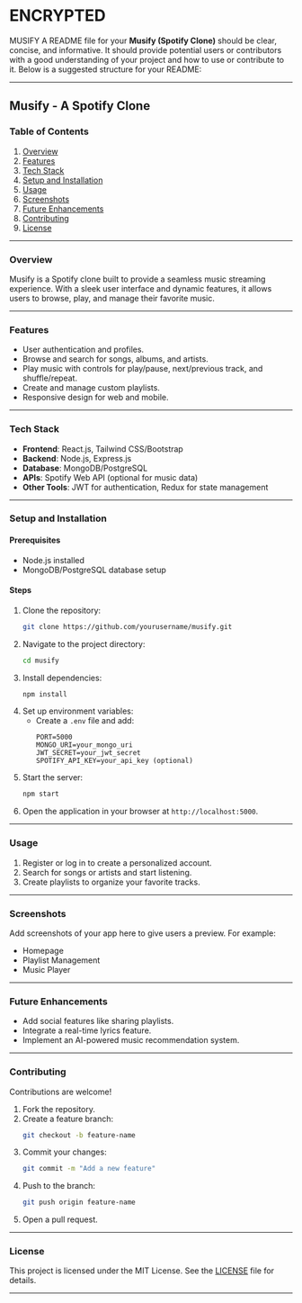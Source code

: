 # ENCRYPTED
MUSIFY
A README file for your **Musify (Spotify Clone)** should be clear, concise, and informative. It should provide potential users or contributors with a good understanding of your project and how to use or contribute to it. Below is a suggested structure for your README:

---

## **Musify - A Spotify Clone**

### **Table of Contents**
1. [Overview](#overview)  
2. [Features](#features)  
3. [Tech Stack](#tech-stack)  
4. [Setup and Installation](#setup-and-installation)  
5. [Usage](#usage)  
6. [Screenshots](#screenshots)  
7. [Future Enhancements](#future-enhancements)  
8. [Contributing](#contributing)  
9. [License](#license)

---

### **Overview**
Musify is a Spotify clone built to provide a seamless music streaming experience. With a sleek user interface and dynamic features, it allows users to browse, play, and manage their favorite music.

---

### **Features**
- User authentication and profiles.  
- Browse and search for songs, albums, and artists.  
- Play music with controls for play/pause, next/previous track, and shuffle/repeat.  
- Create and manage custom playlists.  
- Responsive design for web and mobile.  

---

### **Tech Stack**
- **Frontend**: React.js, Tailwind CSS/Bootstrap  
- **Backend**: Node.js, Express.js  
- **Database**: MongoDB/PostgreSQL  
- **APIs**: Spotify Web API (optional for music data)  
- **Other Tools**: JWT for authentication, Redux for state management  

---

### **Setup and Installation**

#### Prerequisites
- Node.js installed  
- MongoDB/PostgreSQL database setup  

#### Steps
1. Clone the repository:  
   ```bash
   git clone https://github.com/yourusername/musify.git
   ```
2. Navigate to the project directory:  
   ```bash
   cd musify
   ```
3. Install dependencies:  
   ```bash
   npm install
   ```
4. Set up environment variables:
   - Create a `.env` file and add:  
     ```
     PORT=5000
     MONGO_URI=your_mongo_uri
     JWT_SECRET=your_jwt_secret
     SPOTIFY_API_KEY=your_api_key (optional)
     ```
5. Start the server:  
   ```bash
   npm start
   ```
6. Open the application in your browser at `http://localhost:5000`.

---

### **Usage**
1. Register or log in to create a personalized account.  
2. Search for songs or artists and start listening.  
3. Create playlists to organize your favorite tracks.

---

### **Screenshots**
Add screenshots of your app here to give users a preview. For example:  
- Homepage  
- Playlist Management  
- Music Player  

---

### **Future Enhancements**
- Add social features like sharing playlists.  
- Integrate a real-time lyrics feature.  
- Implement an AI-powered music recommendation system.  

---

### **Contributing**
Contributions are welcome!  
1. Fork the repository.  
2. Create a feature branch:  
   ```bash
   git checkout -b feature-name
   ```  
3. Commit your changes:  
   ```bash
   git commit -m "Add a new feature"
   ```  
4. Push to the branch:  
   ```bash
   git push origin feature-name
   ```  
5. Open a pull request.

---

### **License**
This project is licensed under the MIT License. See the [LICENSE](LICENSE) file for details.

---
